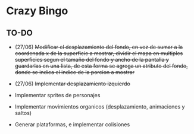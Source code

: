 # Crazy Bingo

## TO-DO
* (27/06) ~~Modificar el desplazamiento del fondo, en vez de sumar a la coordenada x de la 
superficie a mostrar, dividir el mapa en multiples superficies segun el tamaño del fondo
y ancho de la pantalla y guardarlas en una lista, de esta forma se agrega un atributo del fondo, donde se indica el indice de la porcion a mostrar~~

* (27/06) ~~Implementar desplazamiento izquierdo~~

* Implementar sprites de personajes

* Implementar movimientos organicos (desplazamiento, animaciones y saltos)

* Generar plataformas, e implementar colisiones

